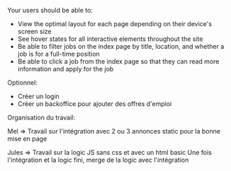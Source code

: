 Your users should be able to:

- View the optimal layout for each page depending on their device's screen size
- See hover states for all interactive elements throughout the site
- Be able to filter jobs on the index page by title, location, and whether a job is for a full-time position
- Be able to click a job from the index page so that they can read more information and apply for the job


Optionnel: 

- Créer un login
- Créer un backoffice pour ajouter des offres d'emploi


Organisation du travail:


Mel => 
    Travail sur l'intégration avec 2 ou 3 annonces static pour la bonne mise en page
    
Jules =>
    Travail sur la logic JS sans css et avec un html basic
    Une fois l'intégration et la logic fini, merge de la logic avec l'intégration
